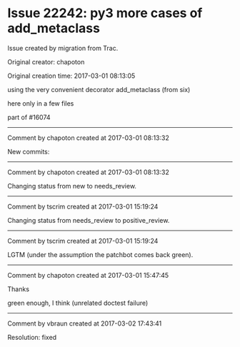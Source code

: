 # Issue 22242: py3 more cases of add_metaclass

Issue created by migration from Trac.

Original creator: chapoton

Original creation time: 2017-03-01 08:13:05

using the very convenient decorator add_metaclass (from six)

here only in a few files

part of #16074


---

Comment by chapoton created at 2017-03-01 08:13:32

New commits:


---

Comment by chapoton created at 2017-03-01 08:13:32

Changing status from new to needs_review.


---

Comment by tscrim created at 2017-03-01 15:19:24

Changing status from needs_review to positive_review.


---

Comment by tscrim created at 2017-03-01 15:19:24

LGTM (under the assumption the patchbot comes back green).


---

Comment by chapoton created at 2017-03-01 15:47:45

Thanks

green enough, I think (unrelated doctest failure)


---

Comment by vbraun created at 2017-03-02 17:43:41

Resolution: fixed

